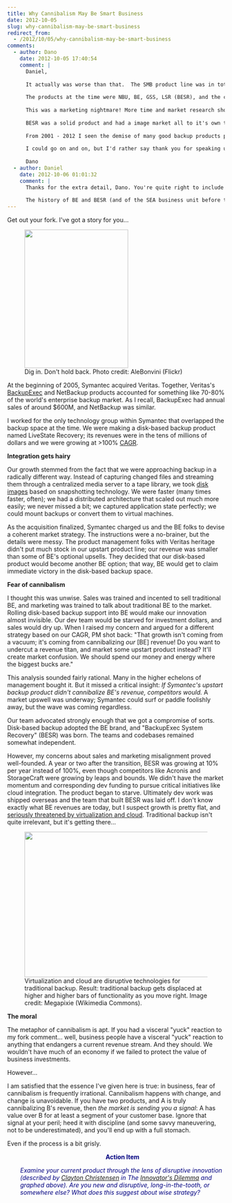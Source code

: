 ```yaml
---
title: Why Cannibalism May Be Smart Business
date: 2012-10-05
slug: why-cannibalism-may-be-smart-business
redirect_from:
  - /2012/10/05/why-cannibalism-may-be-smart-business
comments:
  - author: Dano
    date: 2012-10-05 17:40:54
    comment: |
      Daniel,
      
      It actually was worse than that.  The SMB product line was in total disarray and when I got involved with this shortly after 2006 our Sr VP was trying to create unique solutions for 5 backup products and how to Market and Sell then without disrupting the current revenue streams.
      
      The products at the time were NBU, BE, GSS, LSR (BESR), and the complementary products for Continuous Protection for both server and desktop.
      
      This was a marketing nightmare! More time and market research should have been spent leveraging the markets needs.  There was a ton of money out there to made, but we didn't have the infrastructure in place to go after the SMB MID markets.  We couldn't sell in there and we couldn't support it if we sold it there thus without a proper plan we have failure.
      
      BESR was a solid product and had a image market all to it's own that was different than the rest of Symantec's product line.  Yes Symantec/VERITAS products that were also good and solved many problems, but executive management didn't know how to handle the overlap when it came to the image technology and traditional backup which made some very bad decisions.
      
      From 2001 - 2012 I seen the demise of many good backup products produced by Symantec/VERITAS and I have told this story to anyone who had an ear to hear.
      
      I could go on and on, but I'd rather say thank you for speaking up.
      
      Dano
  - author: Daniel
    date: 2012-10-06 01:01:32
    comment: |
      Thanks for the extra detail, Dano. You're quite right to include GSS and Continuous Protection. For that matter, the products from Waltham, though focused on systems mgmt, also had some interesting application in the backup space.
      
      The history of BE and BESR (and of the SEA business unit before that) has some frustrating parts, and this is one of them. But it also has some happy parts. I had the chance to work with many talented, hard-working people (from all backgrounds, not just on my own team), and I learned a lot.
---
```

Get out your fork. I've got a story for you...

<figure><img title="fork, meat" src="http://farm3.staticflickr.com/2282/2362260782_c834e5bc13_n.jpg" alt="" width="240" height="320" /><figcaption>Dig in. Don't hold back. Photo credit: AleBonvini (Flickr)</figcaption></figure>

At the beginning of 2005, Symantec acquired Veritas. Together, Veritas's <a class="zem_slink" title="Backup Exec" href="http://www.symantec.com/backupexec/" rel="homepage" target="_blank">BackupExec</a> and NetBackup products accounted for something like 70-80% of the world's enterprise backup market. As I recall, BackupExec had annual sales of around $600M, and NetBackup was similar.

I worked for the only technology group within Symantec that overlapped the backup space at the time. We were making a disk-based backup product named LiveState Recovery; its revenues were in the tens of millions of dollars and we were growing at >100% <a class="zem_slink" title="Compound annual growth rate" href="http://en.wikipedia.org/wiki/Compound_annual_growth_rate" rel="wikipedia" target="_blank">CAGR</a>.

<strong>Integration gets hairy</strong>

Our growth stemmed from the fact that we were approaching backup in a radically different way. Instead of capturing changed files and streaming them through a centralized media server to a tape library, we took <a class="zem_slink" title="Disk image" href="http://en.wikipedia.org/wiki/Disk_image" rel="wikipedia" target="_blank">disk images</a> based on snapshotting technology. We were faster (many times faster, often); we had a distributed architecture that scaled out much more easily; we never missed a bit; we captured application state perfectly; we could mount backups or convert them to virtual machines.

As the acquisition finalized, Symantec charged us and the BE folks <!--more-->to devise a coherent market strategy. The instructions were a no-brainer, but the details were messy. The product management folks with Veritas heritage didn't put much stock in our upstart product line; our revenue was smaller than some of BE's optional upsells. They decided that our disk-based product would become another BE option; that way, BE would get to claim immediate victory in the disk-based backup space.

<strong>Fear of cannibalism</strong>

I thought this was unwise. Sales was trained and incented to sell traditional BE, and marketing was trained to talk about traditional BE to the market. Rolling disk-based backup support into BE would make our innovation almost invisible. Our dev team would be starved for investment dollars, and sales would dry up. When I raised my concern and argued for a different strategy based on our CAGR, PM shot back: "That growth isn't coming from a vacuum; it's coming from cannibalizing <em>our</em> [BE] revenue! Do you want to undercut a revenue titan, and market some upstart product instead? It'll create market confusion. We should spend our money and energy where the biggest bucks are."

This analysis sounded fairly rational. Many in the higher echelons of management bought it. But it missed a critical insight:<em> If Symantec's upstart backup product didn't cannibalize BE's revenue, competitors would.</em> A market upswell was underway; Symantec could surf or paddle foolishly away, but the wave was coming regardless.

Our team advocated strongly enough that we got a compromise of sorts. Disk-based backup adopted the BE brand, and "BackupExec System Recovery" (BESR) was born. The teams and codebases remained somewhat independent.

However, my concerns about sales and marketing misalignment proved well-founded. A year or two after the transition, BESR was growing at 10% per year instead of 100%, even though competitors like Acronis and StorageCraft were growing by leaps and bounds. We didn't have the market momentum and corresponding dev funding to pursue critical initiatives like cloud integration. The product began to starve. Ultimately dev work was shipped overseas and the team that built BESR was laid off. I don't know exactly what BE revenues are today, but I suspect growth is pretty flat, and <a href="http://www.wired.com/cloudline/2012/08/cloud-backup-vendors/" target="_blank">seriously threatened by virtualization and cloud</a>. Traditional backup isn't quite irrelevant, but it's getting there...

<figure><img class="  " title="traditional backup gets long in the tooth" src="http://upload.wikimedia.org/wikipedia/commons/thumb/8/8e/Disruptivetechnology.gif/634px-Disruptivetechnology.gif" alt="" width="444" height="336" /><figcaption>Virtualization and cloud are disruptive technologies for traditional backup. Result: traditional backup gets displaced at higher and higher bars of functionality as you move right. Image credit: Megapixie (Wikimedia Commons).</figcaption></figure>

<strong>The moral</strong>

The metaphor of cannibalism is apt. If you had a visceral "yuck" reaction to my fork comment... well, business people have a visceral "yuck" reaction to anything that endangers a current revenue stream. And they should. We wouldn't have much of an economy if we failed to protect the value of business investments.

However...

I am satisfied that the essence I've given here is true: in business, fear of cannibalism is frequently irrational. Cannibalism happens with change, and change is unavoidable. If you have two products, and A is truly cannibalizing B's revenue, then <em>the market is sending you a signal</em>: A has value over B for at least a segment of your customer base. Ignore that signal at your peril; heed it with discipline (and some savvy maneuvering, not to be underestimated), and you'll end up with a full stomach.

Even if the process is a bit grisly.
<p style="padding-left:30px;text-align:center;"><strong><span style="color:#000080;">Action Item</span></strong></p>
<p style="padding-left:30px;"><em><span style="color:#000080;">Examine your current product through the lens of disruptive innovation (described by <a class="zem_slink" title="Clayton M. Christensen" href="http://www.claytonchristensen.com" rel="homepage" target="_blank">Clayton Christensen</a> in The <a class="zem_slink" title="Disruptive technology" href="http://en.wikipedia.org/wiki/Disruptive_technology" rel="wikipedia" target="_blank">Innovator's Dilemma</a> and graphed above). Are you new and disruptive, long-in-the-tooth, or somewhere else? What does this suggest about wise strategy?</span></em></p>
